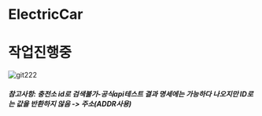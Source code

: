 # ElectricCar
# 작업진행중
![git222](https://user-images.githubusercontent.com/84373336/222906009-ee9a7849-8e04-45f3-bfe6-47f126abd04c.png)
##### 참고사항: 충전소 id로 검색불가-공식api테스트 결과 명세에는 가능하다 나오지만 ID로는 값을 반환하지 않음 -> 주소(ADDR사용)


